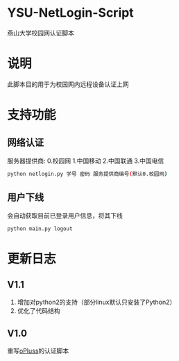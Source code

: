 # YSU-NetLogin-Script
燕山大学校园网认证脚本

# 说明
此脚本目的用于为校园网内远程设备认证上网

# 支持功能

## 网络认证

服务器提供商:
0.校园网 
1.中国移动 
2.中国联通 
3.中国电信

```bash
python netlogin.py 学号 密码 服务提供商编号(默认0.校园网)
```

## 用户下线

会自动获取目前已登录用户信息，将其下线

```bash
python main.py logout
```

# 更新日志
## V1.1
1. 增加对python2的支持（部分linux默认只安装了Python2）
2. 优化了代码结构

## V1.0
重写[oPluss](https://github.com/OYCN)的认证脚本
